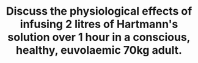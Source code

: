 ---
title: "Discuss the physiological effects of infusing 2 litres of Hartmann's solution over 1 hour in a conscious, healthy, euvolaemic 70kg adult."
entityType: SAQ
exam: PEX
college: ANZCA
year: 2022
sitting: A
question: 9
passRate: 31
EC_errorsCommon:
- "Hartmann’s solution does not cause hyperchloremic metabolic acidosis."
- "Hartmann’s solution is slightly hypotonic compared with plasma, even before the metabolism of lactate."
- "The lactate load from 2L Hartmann’s is tiny in comparison to daily lactate production."
- "The purpose of the Cori cycle is not to produce HCO3."
- "The significance of venous capacitance as a volume buffer was largely overlooked."
- "The high- and low-pressure baroreceptor systems have different efferent limbs. They were often confused."
---